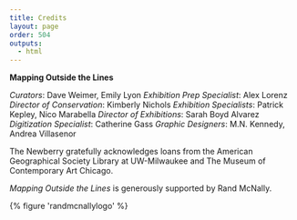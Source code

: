 ```yaml
---
title: Credits
layout: page
order: 504
outputs:
  - html
---
```


**Mapping Outside the Lines** 

*Curators*: Dave Weimer, Emily Lyon
*Exhibition Prep Specialist*: Alex Lorenz
*Director of Conservation*: Kimberly Nichols
*Exhibition Specialists*: Patrick Kepley, Nico Marabella
*Director of Exhibitions*: Sarah Boyd Alvarez
*Digitization Specialist*: Catherine Gass
*Graphic Designers*: M.N. Kennedy, Andrea Villasenor 


The Newberry gratefully acknowledges loans from the American Geographical Society Library at UW-Milwaukee and The Museum of Contemporary Art Chicago. 

*Mapping Outside the Lines* is generously supported by Rand McNally.

{% figure 'randmcnallylogo' %}